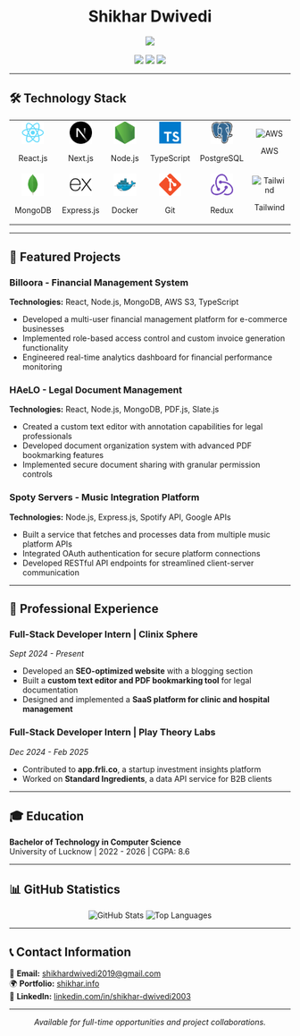<h1 align="center"> 
  Shikhar Dwivedi
</h1>  

<p align="center">
  <img src="https://readme-typing-svg.herokuapp.com?font=Inter&duration=3000&pause=1000&color=0366D6&center=true&vCenter=true&width=500&height=50&lines=Full-Stack+Developer;MERN+%7C+PostgreSQL+%7C+Enterprise+Solutions;Cloud+Architecture+%7C+API+Development;Building+Scalable+Web+Applications" />
</p>  

<p align="center">
  <a href="https://shikhar.info" target="_blank"><img src="https://img.shields.io/badge/Portfolio-shikhar.info-0366D6?style=flat-square&logo=react&logoColor=white" /></a>
  <a href="https://github.com/sshikharr" target="_blank"><img src="https://img.shields.io/badge/GitHub-sshikharr-24292e?style=flat-square&logo=github&logoColor=white" /></a>
  <a href="https://linkedin.com/in/shikhar-dwivedi2003" target="_blank"><img src="https://img.shields.io/badge/LinkedIn-Shikhar_Dwivedi-0077B5?style=flat-square&logo=linkedin&logoColor=white" /></a>
</p>  

---

## 🛠 Technology Stack  

<p align="center">
  <table>
    <tr>
      <td align="center" width="96">
        <img src="https://raw.githubusercontent.com/devicons/devicon/master/icons/react/react-original.svg" width="40" height="40" alt="React" />
        <p>React.js</p>
      </td>
      <td align="center" width="96">
        <img src="https://raw.githubusercontent.com/devicons/devicon/master/icons/nextjs/nextjs-original.svg" width="40" height="40" alt="Next.js" />
        <p>Next.js</p>
      </td>
      <td align="center" width="96">
        <img src="https://raw.githubusercontent.com/devicons/devicon/master/icons/nodejs/nodejs-original.svg" width="40" height="40" alt="Node.js" />
        <p>Node.js</p>
      </td>
      <td align="center" width="96">
        <img src="https://raw.githubusercontent.com/devicons/devicon/master/icons/typescript/typescript-original.svg" width="40" height="40" alt="TypeScript" />
        <p>TypeScript</p>
      </td>
      <td align="center" width="96">
        <img src="https://raw.githubusercontent.com/devicons/devicon/master/icons/postgresql/postgresql-original.svg" width="40" height="40" alt="PostgreSQL" />
        <p>PostgreSQL</p>
      </td>
      <td align="center" width="96">
        <img src="https://upload.wikimedia.org/wikipedia/commons/thumb/a/a7/Amazon_Web_Services_Logo.svg/512px-Amazon_Web_Services_Logo.svg.png" width="40" height="40" alt="AWS" />
        <p>AWS</p>
      </td>
    </tr>
    <tr>
      <td align="center" width="96">
        <img src="https://raw.githubusercontent.com/devicons/devicon/master/icons/mongodb/mongodb-original.svg" width="40" height="40" alt="MongoDB" />
        <p>MongoDB</p>
      </td>
      <td align="center" width="96">
        <img src="https://raw.githubusercontent.com/devicons/devicon/master/icons/express/express-original.svg" width="40" height="40" alt="Express.js" />
        <p>Express.js</p>
      </td>
      <td align="center" width="96">
        <img src="https://raw.githubusercontent.com/devicons/devicon/master/icons/docker/docker-original.svg" width="40" height="40" alt="Docker" />
        <p>Docker</p>
      </td>
      <td align="center" width="96">
        <img src="https://raw.githubusercontent.com/devicons/devicon/master/icons/git/git-original.svg" width="40" height="40" alt="Git" />
        <p>Git</p>
      </td>
      <td align="center" width="96">
        <img src="https://raw.githubusercontent.com/devicons/devicon/master/icons/redux/redux-original.svg" width="40" height="40" alt="Redux" />
        <p>Redux</p>
      </td>
      <td align="center" width="96">
        <img src="https://upload.wikimedia.org/wikipedia/commons/d/d5/Tailwind_CSS_Logo.svg" width="40" height="40" alt="Tailwind" />
        <p>Tailwind</p>
      </td>
    </tr>
  </table>
</p>

---

## 📌 Featured Projects  

### Billoora - Financial Management System  
**Technologies:** React, Node.js, MongoDB, AWS S3, TypeScript  
- Developed a multi-user financial management platform for e-commerce businesses  
- Implemented role-based access control and custom invoice generation functionality  
- Engineered real-time analytics dashboard for financial performance monitoring  

### HAeLO - Legal Document Management  
**Technologies:** React, Node.js, MongoDB, PDF.js, Slate.js  
- Created a custom text editor with annotation capabilities for legal professionals  
- Developed document organization system with advanced PDF bookmarking features  
- Implemented secure document sharing with granular permission controls  

### Spoty Servers - Music Integration Platform  
**Technologies:** Node.js, Express.js, Spotify API, Google APIs  
- Built a service that fetches and processes data from multiple music platform APIs  
- Integrated OAuth authentication for secure platform connections  
- Developed RESTful API endpoints for streamlined client-server communication  

---

## 💼 Professional Experience  

### **Full-Stack Developer Intern | Clinix Sphere**  
*Sept 2024 - Present*  
- Developed an **SEO-optimized website** with a blogging section  
- Built a **custom text editor and PDF bookmarking tool** for legal documentation  
- Designed and implemented a **SaaS platform for clinic and hospital management**  

### **Full-Stack Developer Intern | Play Theory Labs**  
*Dec 2024 - Feb 2025*  
- Contributed to **app.frli.co**, a startup investment insights platform  
- Worked on **Standard Ingredients**, a data API service for B2B clients  

---

## 🎓 Education  

**Bachelor of Technology in Computer Science**  
University of Lucknow | 2022 - 2026 | CGPA: 8.6  

---

## 📊 GitHub Statistics  

<p align="center">
  <img src="https://github-readme-stats.vercel.app/api?username=sshikharr&show_icons=true&count_private=true&hide=stars&include_all_commits=true&theme=default&hide_border=true" alt="GitHub Stats" height="170px"/>
  <img src="https://github-readme-stats.vercel.app/api/top-langs/?username=sshikharr&layout=compact&theme=default&hide_border=true" alt="Top Languages" height="170px"/>
</p>

---

## 📞 Contact Information  

📩 **Email:** shikhardwivedi2019@gmail.com  
🌍 **Portfolio:** [shikhar.info](https://shikhar.info)  
🔗 **LinkedIn:** [linkedin.com/in/shikhar-dwivedi2003](https://linkedin.com/in/shikhar-dwivedi2003)  

---

<p align="center">
  <i>Available for full-time opportunities and project collaborations.</i>
</p>
